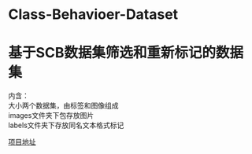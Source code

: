 # Class-Behavioer-Dataset
# 基于SCB数据集筛选和重新标记的数据集

内含：\
大小两个数据集，由标签和图像组成\
images文件夹下包存放图片\
labels文件夹下存放同名文本格式标记

[项目地址](https://github.com/lsxnick/Class-Behavioer-Dataset)
